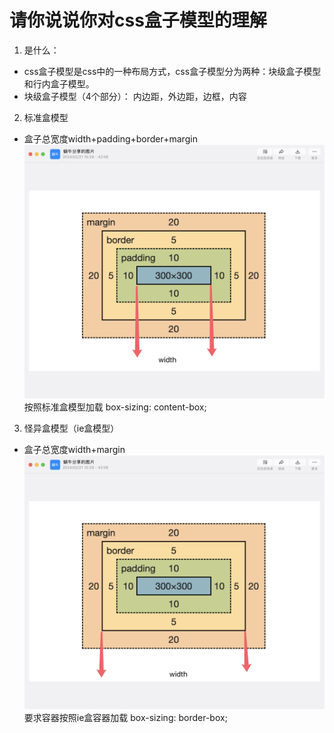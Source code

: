 # 请你说说你对css盒子模型的理解
1. 是什么：
- css盒子模型是css中的一种布局方式，css盒子模型分为两种：块级盒子模型和行内盒子模型。
- 块级盒子模型（4个部分）：
内边距，外边距，边框，内容

2. 标准盒模型
- 盒子总宽度width+padding+border+margin
![alt text](lQLPJwVOogFdBcfNBljNB4Cw2t1RFAIj-7IFw_7N3gGnAA_1920_1624.png)
按照标准盒模型加载
box-sizing: content-box;


3. 怪异盒模型（ie盒模型）
- 盒子总宽度width+margin
![alt text](lQLPJxDITSLKXofNBljNB4Cwek4TZB05CqIFw_8Fp78tAA_1920_1624.png )
要求容器按照ie盒容器加载
box-sizing: border-box;

